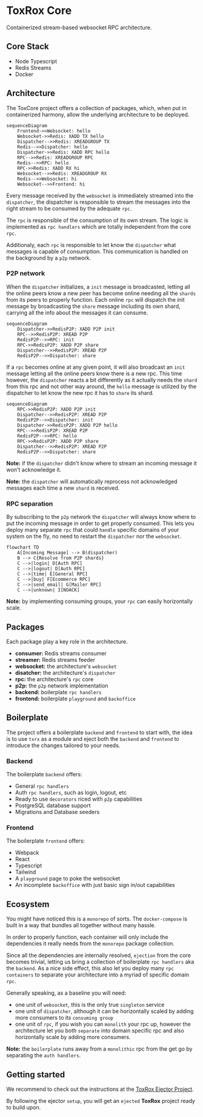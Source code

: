 # ToxRox Core

Containerized stream-based websocket RPC architecture.

## Core Stack

- Node Typescript
- Redis Streams
- Docker

## Architecture

The ToxCore project offers a collection of packages, which, when put in containerized harmony, allow the underlying architecture to be deployed.

```mermaid
sequenceDiagram
    Frontend->>Websocket: hello
    Websocket->>Redis: XADD TX hello
    Dispatcher-->>Redis: XREADGROUP TX
    Redis-->>Dispatcher: hello
    Dispatcher->>Redis: XADD RPC hello
    RPC-->>Redis: XREADGROUP RPC
    Redis-->>RPC: hello
    RPC->>Redis: XADD RX hi
    Websocket-->>Redis: XREADGROUP RX
    Redis-->>Websocket: hi
    Websocket-->>Frontend: hi
```

Every message received by the `websocket` is immediately streamed into the `dispatcher`, the dispatcher is responsible to stream the messages into the right stream to be consumed by the adequate `rpc`.

The `rpc` is responsible of the consumption of its own stream. The logic is implemented as `rpc handlers` which are totally independent from the core `rpc`.

Additionaly, each `rpc` is responsible to let know the `dispatcher` what messages is capable of consumption. This communication is handled on the background by a `p2p` network.

### P2P network

When the `dispatcher` initializes, a `init` message is broadcasted, letting all the online peers know a new peer has become online needing all the `shards` from its peers to properly function. Each online `rpc` will dispatch the init message by broadcasting the `share` message including its own shard, carrying all the info about the messages it can consume.

```mermaid
sequenceDiagram
    Dispatcher->>RedisP2P: XADD P2P init
    RPC-->>RedisP2P: XREAD P2P
    RedisP2P-->>RPC: init
    RPC->>RedisP2P: XADD P2P share
    Dispatcher-->>RedisP2P: XREAD P2P
    RedisP2P-->>Dispatcher: share
```

If a `rpc` becomes online at any given point, it will also broadcast an `init` message letting all the online peers know there is a new rpc. This time however, the `dispatcher` reacts a bit differently as it actually needs the `shard` from this rpc and not other way around, the `hello` message is utilized by the dispatcher to let know the new rpc it has to `share` its shard.

```mermaid
sequenceDiagram
    RPC->>RedisP2P: XADD P2P init
    Dispatcher-->>RedisP2P: XREAD P2P
    RedisP2P-->>Dispatcher: init
    Dispatcher->>RedisP2P: XADD P2P hello
    RPC-->>RedisP2P: XREAD P2P
    RedisP2P-->>RPC: hello
    RPC->>RedisP2P: XADD P2P share
    Dispatcher-->>RedisP2P: XREAD P2P
    RedisP2P-->>Dispatcher: share
```

**Note:** if the `dispatcher` didn't know where to stream an incoming message it won't acknowledge it.

**Note:** the `dispatcher` will automatically reprocess not acknowledged messages each time a new `shard` is received.

### RPC separation

By subscribing to the `p2p` network the `dispatcher` will always know where to put the incoming message in order to get properly consumed. This lets you deploy many separate `rpc` that could `handle` specific domains of your system on the fly, no need to restart the `dispatcher` nor the `websocket`.

```mermaid
flowchart TD
    A[Incoming Message] --> B(dispatcher)
    B --> C{Resolve from P2P shards}
    C -->|login| D[Auth RPC]
    C -->|logout| D[Auth RPC]
    C -->|time| E[General RPC]
    C -->|buy| F[Ecommerce RPC]
    C -->|send_email| G[Mailer RPC]
    C -->|unknown| I[NOACK]
```

**Note:** by implementing consuming groups, your `rpc` can easily horizontally scale.

## Packages

Each package play a key role in the architecture.

- **consumer:** Redis streams consumer
- **streamer:** Redis streams feeder
- **websocket:** the architecture's `websocket`
- **disatcher:** the architecture's `dispatcher`
- **rpc:** the architecture's `rpc` core
- **p2p:** the `p2p` network implementation
- **backend:** boilerplate `rpc handlers`
- **frontend:** boilerplate `playground` and `backoffice`

## Boilerplate

The project offers a boilerplate `backend` and `frontend` to start with, the idea is to use `txrx` as a module and eject both the `backend` and `frontend` to introduce the changes tailored to your needs.

### Backend

The boilerplate `backend` offers:

- General `rpc handlers`
- Auth `rpc handlers`, such as login, logout, etc
- Ready to use `decorators` riced with `p2p` capabilities
- PostgreSQL database support
- Migrations and Database seeders

### Frontend

The boilerplate `frontend` offers:

- Webpack
- React
- Typescript
- Tailwind
- A `playground` page to poke the websocket
- An incomplete `backoffice` with just basic sign in/out capabilities

## Ecosystem

You might have noticed this is a `monorepo` of sorts. The `docker-compose` is built in a way that bundles all together without many hassle.

In order to properly function, each container will only include the dependencies it really needs from the `monorepo` package collection.

Since all the dependencies are internally resolved, `ejection` from the core becomes trivial, letting us bring a collection of boilerplate `rpc handlers` aka the `backend`. As a nice side effect, this also let you deploy many `rpc containers` to separate your architecture into a myriad of specific domain `rpc`.

Generally speaking, as a baseline you will need:

- one unit of `websocket`, this is the only true `singleton` service
- one unit of `dispatcher`, although it can be horizontally scaled by adding more consumers to its `consuming group`
- one unit of `rpc`, if you wish you can `monolith` your rpc up, however the architecture let you both `separate` into domain specific rpc and also horizontally scale by adding more consumers.

**Note:** the `boilerplate` runs away from a `monolithic` rpc from the get go by separating the `auth handlers`.

## Getting started

We recommend to check out the instructions at the [ToxRox Ejector Project](https://github.com/ZelkZelk/txrx-ejector). 

By following the ejector `setup`, you will get an `ejected` **ToxRox** project ready to build upon.
